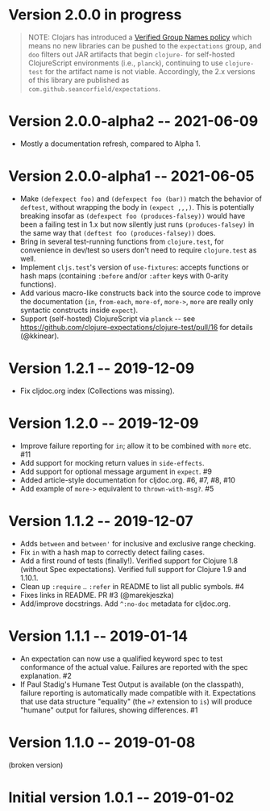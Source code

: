 # Version 2.0.0 in progress

> NOTE: Clojars has introduced a [Verified Group Names policy](https://github.com/clojars/clojars-web/wiki/Verified-Group-Names) which means no new libraries can be pushed to the `expectations` group, and `doo` filters out JAR artifacts that begin `clojure-` for self-hosted ClojureScript environments (i.e., `planck`), continuing to use `clojure-test` for the artifact name is not viable. Accordingly, the 2.x versions of this library are published as `com.github.seancorfield/expectations`.

# Version 2.0.0-alpha2 -- 2021-06-09

* Mostly a documentation refresh, compared to Alpha 1.

# Version 2.0.0-alpha1 -- 2021-06-05

* Make `(defexpect foo)` and `(defexpect foo (bar))` match the behavior of `deftest`, without wrapping the body in `(expect ,,,)`. This is potentially breaking insofar as `(defexpect foo (produces-falsey))` would have been a failing test in 1.x but now silently just runs `(produces-falsey)` in the same way that `(deftest foo (produces-falsey))` does.
* Bring in several test-running functions from `clojure.test`, for convenience in dev/test so users don't need to require `clojure.test` as well.
* Implement `cljs.test`'s version of `use-fixtures`: accepts functions or hash maps (containing `:before` and/or `:after` keys with 0-arity functions).
* Add various macro-like constructs back into the source code to improve the documentation (`in`, `from-each`, `more-of`, `more->`, `more` are really only syntactic constructs inside `expect`).
* Support (self-hosted) ClojureScript via `planck` -- see https://github.com/clojure-expectations/clojure-test/pull/16 for details (@kkinear).

# Version 1.2.1 -- 2019-12-09

* Fix cljdoc.org index (Collections was missing).

# Version 1.2.0 -- 2019-12-09

* Improve failure reporting for `in`; allow it to be combined with `more` etc. #11
* Add support for mocking return values in `side-effects`.
* Add support for optional message argument in `expect`. #9
* Added article-style documentation for cljdoc.org. #6, #7, #8, #10
* Add example of `more->` equivalent to `thrown-with-msg?`. #5

# Version 1.1.2 -- 2019-12-07

* Adds `between` and `between'` for inclusive and exclusive range checking.
* Fix `in` with a hash map to correctly detect failing cases.
* Add a first round of tests (finally!). Verified support for Clojure 1.8 (without Spec expectations). Verified full support for Clojure 1.9 and 1.10.1.
* Clean up `:require` .. `:refer` in README to list all public symbols. #4
* Fixes links in README. PR #3 (@marekjeszka)
* Add/improve docstrings. Add `^:no-doc` metadata for cljdoc.org.

# Version 1.1.1 -- 2019-01-14

* An expectation can now use a qualified keyword spec to test conformance of the actual value. Failures are reported with the spec explanation. #2
* If Paul Stadig's Humane Test Output is available (on the classpath), failure reporting is automatically made compatible with it. Expectations that use data structure "equality" (the `=?` extension to `is`) will produce "humane" output for failures, showing differences. #1

# Version 1.1.0 -- 2019-01-08

(broken version)

# Initial version 1.0.1 -- 2019-01-02

